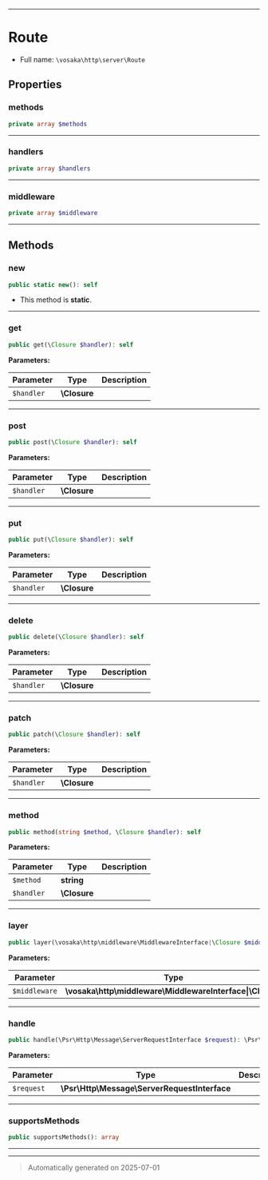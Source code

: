 ***

# Route





* Full name: `\vosaka\http\server\Route`



## Properties


### methods



```php
private array $methods
```






***

### handlers



```php
private array $handlers
```






***

### middleware



```php
private array $middleware
```






***

## Methods


### new



```php
public static new(): self
```



* This method is **static**.








***

### get



```php
public get(\Closure $handler): self
```








**Parameters:**

| Parameter | Type | Description |
|-----------|------|-------------|
| `$handler` | **\Closure** |  |





***

### post



```php
public post(\Closure $handler): self
```








**Parameters:**

| Parameter | Type | Description |
|-----------|------|-------------|
| `$handler` | **\Closure** |  |





***

### put



```php
public put(\Closure $handler): self
```








**Parameters:**

| Parameter | Type | Description |
|-----------|------|-------------|
| `$handler` | **\Closure** |  |





***

### delete



```php
public delete(\Closure $handler): self
```








**Parameters:**

| Parameter | Type | Description |
|-----------|------|-------------|
| `$handler` | **\Closure** |  |





***

### patch



```php
public patch(\Closure $handler): self
```








**Parameters:**

| Parameter | Type | Description |
|-----------|------|-------------|
| `$handler` | **\Closure** |  |





***

### method



```php
public method(string $method, \Closure $handler): self
```








**Parameters:**

| Parameter | Type | Description |
|-----------|------|-------------|
| `$method` | **string** |  |
| `$handler` | **\Closure** |  |





***

### layer



```php
public layer(\vosaka\http\middleware\MiddlewareInterface|\Closure $middleware): self
```








**Parameters:**

| Parameter | Type | Description |
|-----------|------|-------------|
| `$middleware` | **\vosaka\http\middleware\MiddlewareInterface&#124;\Closure** |  |





***

### handle



```php
public handle(\Psr\Http\Message\ServerRequestInterface $request): \Psr\Http\Message\ResponseInterface
```








**Parameters:**

| Parameter | Type | Description |
|-----------|------|-------------|
| `$request` | **\Psr\Http\Message\ServerRequestInterface** |  |





***

### supportsMethods



```php
public supportsMethods(): array
```












***


***
> Automatically generated on 2025-07-01
